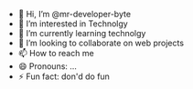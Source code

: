 - 👋 Hi, I’m @mr-developer-byte
- 👀 I’m interested in Technolgy
- 🌱 I’m currently learning technolgy
- 💞️ I’m looking to collaborate on web projects
- 📫 How to reach me 
- 😄 Pronouns: ...
- ⚡ Fun fact: don'd do fun

<!---
mr-developer-byte/mr-developer-byte is a ✨ special ✨ repository because its `README.md` (this file) appears on your GitHub profile.
You can click the Preview link to take a look at your changes.
--->
